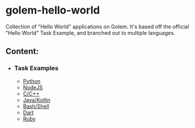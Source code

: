 # golem-hello-world
Collection of "Hello World" applications on Golem. It's based off the official "Hello World" Task Example, and branched out to multiple languages.

## Content:
 - ### Task Examples
   - [Python](https://github.com/figurestudios/golem-hello-world/tree/main/golem-hello-world-py)
   - [NodeJS](https://github.com/figurestudios/golem-hello-world/tree/main/golem-hello-world-js)
   - [C/C++](https://github.com/figurestudios/golem-hello-world/tree/main/golem-hello-world-c)
   - [Java/Kotlin](https://github.com/figurestudios/golem-hello-world/tree/main/golem-hello-world-java)
   - [Bash/Shell](https://github.com/figurestudios/golem-hello-world/tree/main/golem-hello-world-bash)
   - [Dart](https://github.com/figurestudios/golem-hello-world/tree/main/golem-hello-world-dart)
   - [Ruby](https://github.com/figurestudios/golem-hello-world/tree/main/golem-hello-world-ruby)
